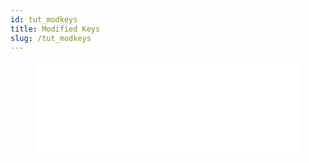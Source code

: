```yaml
---
id: tut_modkeys
title: Modified Keys
slug: /tut_modkeys
---
```


<figure class="video-container">
 <iframe src="//www.youtube.com/embed/eVmdzrgkSjo" frameborder="0" allowfullscreen width="100%"></iframe>
 </figure>


 